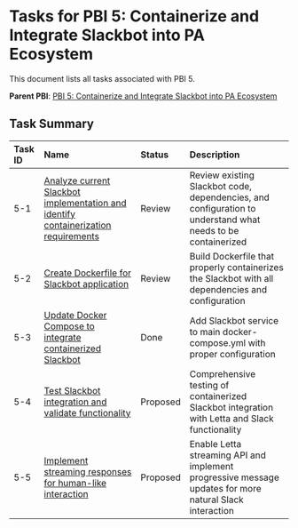 # Tasks for PBI 5: Containerize and Integrate Slackbot into PA Ecosystem

This document lists all tasks associated with PBI 5.

**Parent PBI**: [PBI 5: Containerize and Integrate Slackbot into PA Ecosystem](./prd.md)

## Task Summary

| Task ID | Name | Status | Description |
| :------ | :--- | :----- | :---------- |
| 5-1 | [Analyze current Slackbot implementation and identify containerization requirements](./5-1.md) | Review | Review existing Slackbot code, dependencies, and configuration to understand what needs to be containerized |
| 5-2 | [Create Dockerfile for Slackbot application](./5-2.md) | Review | Build Dockerfile that properly containerizes the Slackbot with all dependencies and configuration |
| 5-3 | [Update Docker Compose to integrate containerized Slackbot](./5-3.md) | Done | Add Slackbot service to main docker-compose.yml with proper configuration |
| 5-4 | [Test Slackbot integration and validate functionality](./5-4.md) | Proposed | Comprehensive testing of containerized Slackbot integration with Letta and Slack functionality |
| 5-5 | [Implement streaming responses for human-like interaction](./5-5.md) | Proposed | Enable Letta streaming API and implement progressive message updates for more natural Slack interaction |
